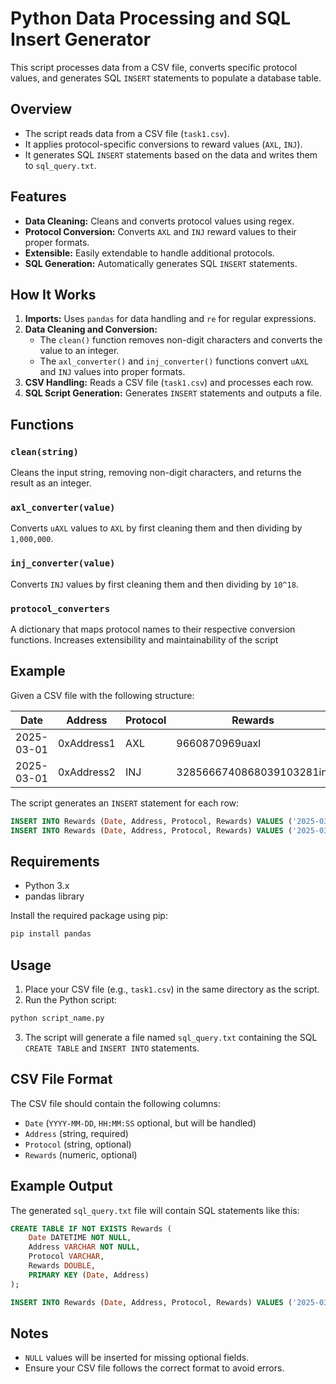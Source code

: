 # Python Data Processing and SQL Insert Generator

This script processes data from a CSV file, converts specific protocol values, and generates SQL `INSERT` statements to populate a database table.

## Overview

- The script reads data from a CSV file (`task1.csv`).
- It applies protocol-specific conversions to reward values (`AXL`, `INJ`).
- It generates SQL `INSERT` statements based on the data and writes them to `sql_query.txt`.

## Features

- **Data Cleaning:** Cleans and converts protocol values using regex.
- **Protocol Conversion:** Converts `AXL` and `INJ` reward values to their proper formats.
- **Extensible:** Easily extendable to handle additional protocols.
- **SQL Generation:** Automatically generates SQL `INSERT` statements.

## How It Works

1. **Imports:** Uses `pandas` for data handling and `re` for regular expressions.
2. **Data Cleaning and Conversion:** 
   - The `clean()` function removes non-digit characters and converts the value to an integer.
   - The `axl_converter()` and `inj_converter()` functions convert `uAXL` and `INJ` values into proper formats.
3. **CSV Handling:** Reads a CSV file (`task1.csv`) and processes each row.
4. **SQL Script Generation:** Generates `INSERT` statements and outputs a file.

## Functions

### `clean(string)`
Cleans the input string, removing non-digit characters, and returns the result as an integer.

### `axl_converter(value)`
Converts `uAXL` values to `AXL` by first cleaning them and then dividing by `1,000,000`.

### `inj_converter(value)`
Converts `INJ` values by first cleaning them and then dividing by `10^18`.

### `protocol_converters`
A dictionary that maps protocol names to their respective conversion functions.
Increases extensibility and maintainability of the script

## Example

Given a CSV file with the following structure:

| Date       | Address     | Protocol | Rewards    |
|------------|-------------|----------|------------|
| 2025-03-01 | 0xAddress1  | AXL      | 9660870969uaxl  |
| 2025-03-01 | 0xAddress2  | INJ      | 3285666740868039103281inj  |

The script generates an `INSERT` statement for each row:

```sql
INSERT INTO Rewards (Date, Address, Protocol, Rewards) VALUES ('2025-03-01', '0xAddress1', 'AXL', 9660.870969);
INSERT INTO Rewards (Date, Address, Protocol, Rewards) VALUES ('2025-03-01', '0xAddress2', 'INJ', 3285.666740868039);
```

## Requirements

- Python 3.x
- pandas library

Install the required package using pip:

```bash
pip install pandas
```

## Usage

1. Place your CSV file (e.g., `task1.csv`) in the same directory as the script.
2. Run the Python script:

```bash
python script_name.py
```

3. The script will generate a file named `sql_query.txt` containing the SQL `CREATE TABLE` and `INSERT INTO` statements.

## CSV File Format

The CSV file should contain the following columns:

- `Date` (`YYYY-MM-DD`, `HH:MM:SS` optional, but will be handled)
- `Address` (string, required)
- `Protocol` (string, optional)
- `Rewards` (numeric, optional)

## Example Output

The generated `sql_query.txt` file will contain SQL statements like this:

```sql
CREATE TABLE IF NOT EXISTS Rewards (
    Date DATETIME NOT NULL,
    Address VARCHAR NOT NULL,
    Protocol VARCHAR,
    Rewards DOUBLE,
    PRIMARY KEY (Date, Address)
);

INSERT INTO Rewards (Date, Address, Protocol, Rewards) VALUES ('2025-03-30', '12345ABC', 'ProtocolName', 100.50);
```

## Notes

- `NULL` values will be inserted for missing optional fields.
- Ensure your CSV file follows the correct format to avoid errors.
